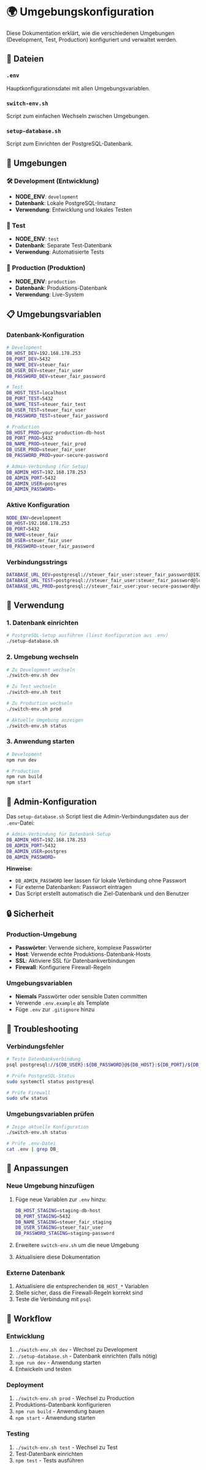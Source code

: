 # 🌍 Umgebungskonfiguration

Diese Dokumentation erklärt, wie die verschiedenen Umgebungen (Development, Test, Production) konfiguriert und verwaltet werden.

## 📁 Dateien

### `.env`
Hauptkonfigurationsdatei mit allen Umgebungsvariablen.

### `switch-env.sh`
Script zum einfachen Wechseln zwischen Umgebungen.

### `setup-database.sh`
Script zum Einrichten der PostgreSQL-Datenbank.

## 🔧 Umgebungen

### 🛠️ Development (Entwicklung)
- **NODE_ENV**: `development`
- **Datenbank**: Lokale PostgreSQL-Instanz
- **Verwendung**: Entwicklung und lokales Testen

### 🧪 Test
- **NODE_ENV**: `test`
- **Datenbank**: Separate Test-Datenbank
- **Verwendung**: Automatisierte Tests

### 🚀 Production (Produktion)
- **NODE_ENV**: `production`
- **Datenbank**: Produktions-Datenbank
- **Verwendung**: Live-System

## 📋 Umgebungsvariablen

### Datenbank-Konfiguration
```bash
# Development
DB_HOST_DEV=192.168.178.253
DB_PORT_DEV=5432
DB_NAME_DEV=steuer_fair
DB_USER_DEV=steuer_fair_user
DB_PASSWORD_DEV=steuer_fair_password

# Test
DB_HOST_TEST=localhost
DB_PORT_TEST=5432
DB_NAME_TEST=steuer_fair_test
DB_USER_TEST=steuer_fair_user
DB_PASSWORD_TEST=steuer_fair_password

# Production
DB_HOST_PROD=your-production-db-host
DB_PORT_PROD=5432
DB_NAME_PROD=steuer_fair_prod
DB_USER_PROD=steuer_fair_user
DB_PASSWORD_PROD=your-secure-password

# Admin-Verbindung (für Setup)
DB_ADMIN_HOST=192.168.178.253
DB_ADMIN_PORT=5432
DB_ADMIN_USER=postgres
DB_ADMIN_PASSWORD=
```

### Aktive Konfiguration
```bash
NODE_ENV=development
DB_HOST=192.168.178.253
DB_PORT=5432
DB_NAME=steuer_fair
DB_USER=steuer_fair_user
DB_PASSWORD=steuer_fair_password
```

### Verbindungsstrings
```bash
DATABASE_URL_DEV=postgresql://steuer_fair_user:steuer_fair_password@192.168.178.253:5432/steuer_fair
DATABASE_URL_TEST=postgresql://steuer_fair_user:steuer_fair_password@localhost:5432/steuer_fair_test
DATABASE_URL_PROD=postgresql://steuer_fair_user:your-secure-password@your-production-db-host:5432/steuer_fair_prod
```

## 🚀 Verwendung

### 1. Datenbank einrichten
```bash
# PostgreSQL-Setup ausführen (liest Konfiguration aus .env)
./setup-database.sh
```

### 2. Umgebung wechseln
```bash
# Zu Development wechseln
./switch-env.sh dev

# Zu Test wechseln
./switch-env.sh test

# Zu Production wechseln
./switch-env.sh prod

# Aktuelle Umgebung anzeigen
./switch-env.sh status
```

### 3. Anwendung starten
```bash
# Development
npm run dev

# Production
npm run build
npm start
```

## 🔧 Admin-Konfiguration

Das `setup-database.sh` Script liest die Admin-Verbindungsdaten aus der `.env`-Datei:

```bash
# Admin-Verbindung für Datenbank-Setup
DB_ADMIN_HOST=192.168.178.253
DB_ADMIN_PORT=5432
DB_ADMIN_USER=postgres
DB_ADMIN_PASSWORD=
```

**Hinweise:**
- `DB_ADMIN_PASSWORD` leer lassen für lokale Verbindung ohne Passwort
- Für externe Datenbanken: Passwort eintragen
- Das Script erstellt automatisch die Ziel-Datenbank und den Benutzer

## 🔒 Sicherheit

### Production-Umgebung
- **Passwörter**: Verwende sichere, komplexe Passwörter
- **Host**: Verwende echte Produktions-Datenbank-Hosts
- **SSL**: Aktiviere SSL für Datenbankverbindungen
- **Firewall**: Konfiguriere Firewall-Regeln

### Umgebungsvariablen
- **Niemals** Passwörter oder sensible Daten committen
- Verwende `.env.example` als Template
- Füge `.env` zur `.gitignore` hinzu

## 🐛 Troubleshooting

### Verbindungsfehler
```bash
# Teste Datenbankverbindung
psql postgresql://${DB_USER}:${DB_PASSWORD}@${DB_HOST}:${DB_PORT}/${DB_NAME}

# Prüfe PostgreSQL-Status
sudo systemctl status postgresql

# Prüfe Firewall
sudo ufw status
```

### Umgebungsvariablen prüfen
```bash
# Zeige aktuelle Konfiguration
./switch-env.sh status

# Prüfe .env-Datei
cat .env | grep DB_
```

## 📝 Anpassungen

### Neue Umgebung hinzufügen
1. Füge neue Variablen zur `.env` hinzu:
   ```bash
   DB_HOST_STAGING=staging-db-host
   DB_PORT_STAGING=5432
   DB_NAME_STAGING=steuer_fair_staging
   DB_USER_STAGING=steuer_fair_user
   DB_PASSWORD_STAGING=staging-password
   ```

2. Erweitere `switch-env.sh` um die neue Umgebung

3. Aktualisiere diese Dokumentation

### Externe Datenbank
1. Aktualisiere die entsprechenden `DB_HOST_*` Variablen
2. Stelle sicher, dass die Firewall-Regeln korrekt sind
3. Teste die Verbindung mit `psql`

## 🔄 Workflow

### Entwicklung
1. `./switch-env.sh dev` - Wechsel zu Development
2. `./setup-database.sh` - Datenbank einrichten (falls nötig)
3. `npm run dev` - Anwendung starten
4. Entwickeln und testen

### Deployment
1. `./switch-env.sh prod` - Wechsel zu Production
2. Produktions-Datenbank konfigurieren
3. `npm run build` - Anwendung bauen
4. `npm start` - Anwendung starten

### Testing
1. `./switch-env.sh test` - Wechsel zu Test
2. Test-Datenbank einrichten
3. `npm test` - Tests ausführen
